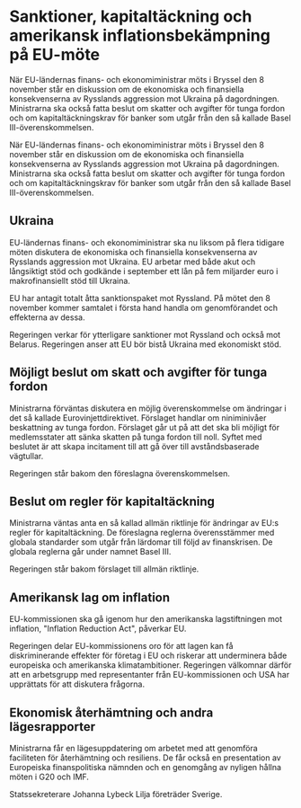 # Sanktioner, kapitaltäckning och amerikansk inflationsbekämpning på EU-möte

När EU-ländernas finans- och ekonomiministrar möts i Bryssel den 8 november står en diskussion om de ekonomiska och finansiella konsekvenserna av Rysslands aggression mot Ukraina på dagordningen. Ministrarna ska också fatta beslut om skatter och avgifter för tunga fordon och om kapitaltäckningskrav för banker som utgår från den så kallade Basel III-överenskommelsen.

När EU-ländernas finans- och ekonomiministrar möts i Bryssel den 8 november står en diskussion om de ekonomiska och finansiella konsekvenserna av Rysslands aggression mot Ukraina på dagordningen. Ministrarna ska också fatta beslut om skatter och avgifter för tunga fordon och om kapitaltäckningskrav för banker som utgår från den så kallade Basel III-överenskommelsen.

## Ukraina

EU-ländernas finans- och ekonomiministrar ska nu liksom på flera tidigare möten diskutera de ekonomiska och finansiella konsekvenserna av Rysslands aggression mot Ukraina. EU arbetar med både akut och långsiktigt stöd och godkände i september ett lån på fem miljarder euro i makrofinansiellt stöd till Ukraina.

EU har antagit totalt åtta sanktionspaket mot Ryssland. På mötet den 8 november kommer samtalet i första hand handla om genomförandet och effekterna av dessa.

Regeringen verkar för ytterligare sanktioner mot Ryssland och också mot Belarus. Regeringen anser att EU bör bistå Ukraina med ekonomiskt stöd.

## Möjligt beslut om skatt och avgifter för tunga fordon

Ministrarna förväntas diskutera en möjlig överenskommelse om ändringar i det så kallade Eurovinjettdirektivet. Förslaget handlar om niniminivåer beskattning av tunga fordon. Förslaget går ut på att det ska bli möjligt för medlemsstater att sänka skatten på tunga fordon till noll. Syftet med beslutet är att skapa incitament till att gå över till avståndsbaserade vägtullar.

Regeringen står bakom den föreslagna överenskommelsen.

## Beslut om regler för kapitaltäckning

Ministrarna väntas anta en så kallad allmän riktlinje för ändringar av EU:s regler för kapitaltäckning. De föreslagna reglerna överensstämmer med globala standarder som utgår från lärdomar till följd av finanskrisen. De globala reglerna går under namnet Basel III.

Regeringen står bakom förslaget till allmän riktlinje.

## Amerikansk lag om inflation

EU-kommissionen ska gå igenom hur den amerikanska lagstiftningen mot inflation, "Inflation Reduction Act", påverkar EU.

Regeringen delar EU-kommissionens oro för att lagen kan få diskriminerande effekter för företag i EU och riskerar att underminera både europeiska och amerikanska klimatambitioner. Regeringen välkomnar därför att en arbetsgrupp med representanter från EU-kommissionen och USA har upprättats för att diskutera frågorna.

## Ekonomisk återhämtning och andra lägesrapporter

Ministrarna får en lägesuppdatering om arbetet med att genomföra faciliteten för återhämtning och resiliens. De får också en presentation av Europeiska finanspolitiska nämnden och en genomgång av nyligen hållna möten i G20 och IMF.

Statssekreterare Johanna Lybeck Lilja företräder Sverige.
